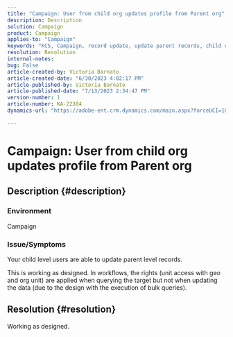 ```yaml
---
title: "Campaign: User from child org updates profile from Parent org"
description: Description
solution: Campaign
product: Campaign
applies-to: "Campaign"
keywords: "KCS, Campaign, record update, update parent records, child user updates parent record"
resolution: Resolution
internal-notes: 
bug: False
article-created-by: Victoria Barnato
article-created-date: "6/30/2023 4:02:17 PM"
article-published-by: Victoria Barnato
article-published-date: "7/13/2023 2:34:47 PM"
version-number: 1
article-number: KA-22384
dynamics-url: "https://adobe-ent.crm.dynamics.com/main.aspx?forceUCI=1&pagetype=entityrecord&etn=knowledgearticle&id=6d471d75-5f17-ee11-8f6e-6045bd006b3d"

---
```

# Campaign: User from child org updates profile from Parent org

## Description {#description}


### Environment

Campaign

### Issue/Symptoms

Your child level users are able to update parent level records.

This is working as designed. In workflows, the rights (unit access with geo and org unit) are applied when querying the target but not when updating the data (due to the design with the execution of bulk queries).


## Resolution {#resolution}


Working as designed.
